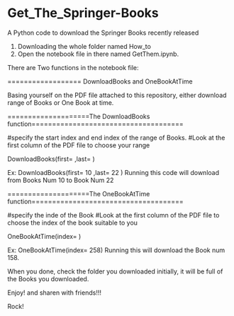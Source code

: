 # Get_The_Springer-Books
A Python code to download the Springer Books recently released


1. Downloading the whole folder named How_to
2. Open the notebook file in  there named GetThem.ipynb.

There are Two functions in the notebook file: 

==================   DownloadBooks   and  OneBookAtTime  

Basing yourself on the PDF file attached to this repository, either download range of Books or One Book at time.

====================The DownloadBooks function=====================================

#specify the start index and end index of the range of Books. 
#Look at the first column  of the PDF file to choose your range

DownloadBooks(first=  ,last=  )

Ex: DownloadBooks(first=  10 ,last= 22  )
Running this code will download from Books Num 10 to Book Num 22

====================The  OneBookAtTime  function=====================================

#specify the inde of the Book
#Look at the first column  of the PDF file to choose the index of the book suitable to you
 
OneBookAtTime(index=  )

Ex:  OneBookAtTime(index=  258)
Running this will download the Book num 158.

When you done, check the folder you downloaded initially, it will be full of the Books you downloaded.

Enjoy! and sharen with friends!!!

Rock!

